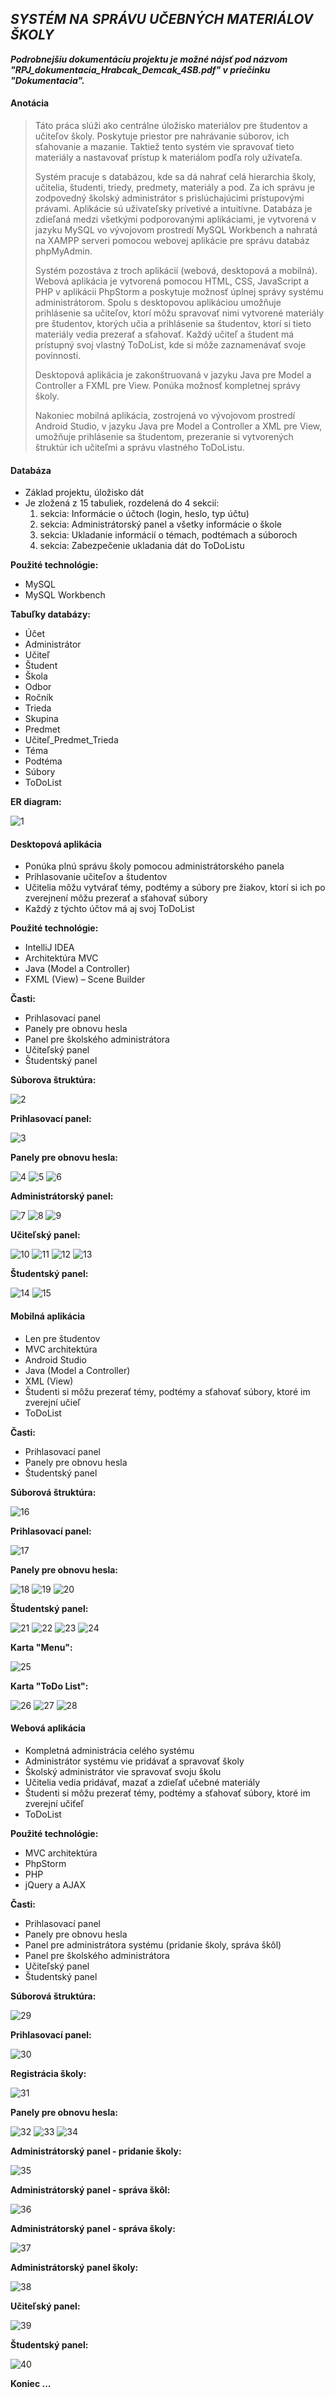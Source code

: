 ## *SYSTÉM NA SPRÁVU UČEBNÝCH MATERIÁLOV ŠKOLY*

***Podrobnejšiu dokumentáciu projektu je možné nájsť pod názvom "RPJ_dokumentacia_Hrabcak_Demcak_4SB.pdf" v priečinku "Dokumentacia".***


#### Anotácia

> Táto práca slúži ako centrálne úložisko materiálov pre študentov a učiteľov školy. Poskytuje priestor pre nahrávanie súborov, ich sťahovanie a mazanie. Taktiež tento systém vie spravovať tieto materiály a nastavovať prístup k materiálom podľa roly užívateľa.
>
> Systém pracuje s databázou, kde sa dá nahrať celá hierarchia školy, učitelia, študenti, triedy, predmety, materiály a pod. Za ich správu je zodpovedný školský administrátor s prislúchajúcimi prístupovými právami. Aplikácie sú užívateľsky prívetivé a intuitívne. Databáza je zdieľaná medzi všetkými podporovanými aplikáciami, je vytvorená v jazyku MySQL vo vývojovom prostredí MySQL Workbench a nahratá na XAMPP serveri pomocou webovej aplikácie pre správu databáz phpMyAdmin.
>
> Systém pozostáva z troch aplikácií (webová, desktopová a mobilná). Webová aplikácia je vytvorená pomocou HTML, CSS, JavaScript a PHP v aplikácii PhpStorm a poskytuje možnosť úplnej správy systému administrátorom. Spolu s desktopovou aplikáciou umožňuje prihlásenie sa učiteľov, ktorí môžu spravovať nimi vytvorené materiály pre študentov, ktorých učia a prihlásenie sa študentov, ktorí si tieto materiály vedia prezerať a sťahovať. Každý učiteľ a študent má prístupný svoj vlastný ToDoList, kde si môže zaznamenávať svoje povinnosti.
>
> Desktopová aplikácia je zakonštruovaná v jazyku Java pre Model a Controller a FXML pre View. Ponúka možnosť kompletnej správy školy.
>
> Nakoniec mobilná aplikácia, zostrojená vo vývojovom prostredí Android Studio, v jazyku Java pre Model a Controller a XML pre View, umožňuje prihlásenie sa študentom, prezeranie si vytvorených štruktúr ich učiteľmi a správu vlastného ToDoListu.


#### Databáza

- Základ projektu, úložisko dát
- Je zložená z 15 tabuliek, rozdelená do 4 sekcií:
	1. sekcia: Informácie o účtoch (login, heslo, typ účtu)
	2. sekcia: Administrátorský panel a všetky informácie o škole
	3. sekcia: Ukladanie informácií o témach, podtémach a súboroch
	4. sekcia: Zabezpečenie ukladania dát do ToDoListu

**Použité technológie:**
- MySQL
- MySQL Workbench

**Tabuľky databázy:**
- Účet
- Administrátor
- Učiteľ
- Študent
- Škola
- Odbor
- Ročník
- Trieda
- Skupina
- Predmet
- Učiteľ_Predmet_Trieda
- Téma
- Podtéma
- Súbory
- ToDoList

**ER diagram:**

![1](README_Obrazky/1.png)


#### Desktopová aplikácia

- Ponúka plnú správu školy pomocou administrátorského panela
- Prihlasovanie učiteľov a študentov
- Učitelia môžu vytvárať témy, podtémy a súbory pre žiakov, ktorí si ich po zverejnení môžu prezerať a sťahovať súbory
- Každý z týchto účtov má aj svoj ToDoList

**Použité technológie:**
- IntelliJ IDEA
- Architektúra MVC
- Java (Model a Controller)
- FXML (View) – Scene Builder

**Časti:**
- Prihlasovací panel
- Panely pre obnovu hesla
- Panel pre školského administrátora
- Učiteľský panel
- Študentský panel

**Súborova štruktúra:**

![2](README_Obrazky/2.png)

**Prihlasovací panel:**

![3](README_Obrazky/3.png)

**Panely pre obnovu hesla:**

![4](README_Obrazky/4.png)
![5](README_Obrazky/5.png)
![6](README_Obrazky/6.png)

**Administrátorský panel:**

![7](README_Obrazky/7.png)
![8](README_Obrazky/8.png)
![9](README_Obrazky/9.png)

**Učiteľský panel:**

![10](README_Obrazky/10.png)
![11](README_Obrazky/11.png)
![12](README_Obrazky/12.png)
![13](README_Obrazky/13.png)

**Študentský panel:**

![14](README_Obrazky/14.png)
![15](README_Obrazky/15.png)


#### Mobilná aplikácia

- Len pre študentov
- MVC architektúra
- Android Studio
- Java (Model a Controller)
- XML (View)
- Študenti si môžu prezerať témy, podtémy a sťahovať súbory, ktoré im zverejní učieľ
- ToDoList

**Časti:**
- Prihlasovací panel
- Panely pre obnovu hesla
- Študentský panel

**Súborová štruktúra:**

![16](README_Obrazky/16.png)

**Prihlasovací panel:**

![17](README_Obrazky/17.png)

**Panely pre obnovu hesla:**

![18](README_Obrazky/18.png)
![19](README_Obrazky/19.png)
![20](README_Obrazky/20.png)

**Študentský panel:**

![21](README_Obrazky/21.png)
![22](README_Obrazky/22.png)
![23](README_Obrazky/23.png)
![24](README_Obrazky/24.png)

**Karta "Menu":**

![25](README_Obrazky/25.png)

**Karta "ToDo List":**

![26](README_Obrazky/26.png)
![27](README_Obrazky/27.png)
![28](README_Obrazky/28.png)


#### Webová aplikácia

- Kompletná administrácia celého systému
- Administrátor systému vie pridávať a spravovať školy
- Školský administrátor vie spravovať svoju školu
- Učitelia vedia pridávať, mazať a zdieľať učebné materiály
- Študenti si môžu prezerať témy, podtémy a sťahovať súbory, ktoré im zverejní učiťeľ
- ToDoList

**Použité technológie:**
-  MVC architektúra
- PhpStorm
- PHP
- jQuery a AJAX

**Časti:**
- Prihlasovací panel
- Panely pre obnovu hesla
- Panel pre administrátora systému (pridanie školy, správa škôl)
- Panel pre školského administrátora
- Učiteľský panel
- Študentský panel

**Súborová štruktúra:**

![29](README_Obrazky/29.png)

**Prihlasovací panel:**

![30](README_Obrazky/30.png)

**Registrácia školy:**

![31](README_Obrazky/31.png)

**Panely pre obnovu hesla:**

![32](README_Obrazky/32.png)
![33](README_Obrazky/33.png)
![34](README_Obrazky/34.png)

**Administrátorský panel - pridanie školy:**

![35](README_Obrazky/35.png)

**Administrátorský panel - správa škôl:**

![36](README_Obrazky/36.png)

**Administrátorský panel - správa školy:**

![37](README_Obrazky/37.png)

**Administrátorský panel školy:**

![38](README_Obrazky/38.png)

**Učiteľský panel:**

![39](README_Obrazky/39.png)

**Študentský panel:**

![40](README_Obrazky/40.png)

**Koniec ...**
